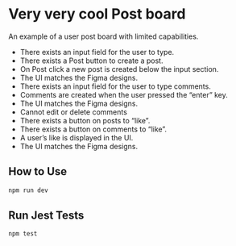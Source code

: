 # Very very cool Post board

An example of a user post board with limited capabilities.

- There exists an input field for the user to type.
- There exists a Post button to create a post.
- On Post click a new post is created below the input section.
- The UI matches the Figma designs.
- There exists an input field for the user to type comments.
- Comments are created when the user pressed the “enter” key.
- The UI matches the Figma designs.
- Cannot edit or delete comments
- There exists a button on posts to “like”.
- There exists a button on comments to “like”.
- A user’s like is displayed in the UI.
- The UI matches the Figma designs.

## How to Use

```bash
npm run dev
```
## Run Jest Tests

```bash
npm test
```

